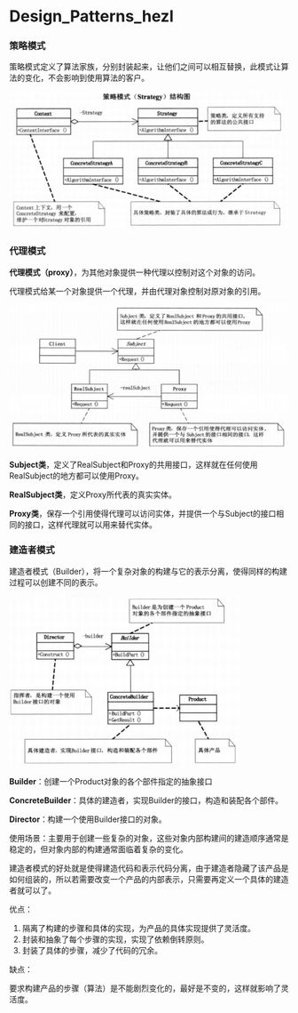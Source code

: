 # Design_Patterns_hezl

### 策略模式

策略模式定义了算法家族，分别封装起来，让他们之间可以相互替换，此模式让算法的变化，不会影响到使用算法的客户。

![1601605851444](0_img/1601605851444.png)



### 代理模式

**代理模式（proxy）**，为其他对象提供一种代理以控制对这个对象的访问。

代理模式给某一个对象提供一个代理，并由代理对象控制对原对象的引用。

![1601447820548](0_img/1601447820548.png)

**Subject类**，定义了RealSubject和Proxy的共用接口，这样就在任何使用RealSubject的地方都可以使用Proxy。

**RealSubject类**，定义Proxy所代表的真实实体。

**Proxy类**，保存一个引用使得代理可以访问实体，并提供一个与Subject的接口相同的接口，这样代理就可以用来替代实体。



### 建造者模式

建造者模式（Builder），将一个复杂对象的构建与它的表示分离，使得同样的构建过程可以创建不同的表示。

![1601621848828](0_img/1601621828247.png)

**Builder**：创建一个Product对象的各个部件指定的抽象接口

**ConcreteBuilder**：具体的建造者，实现Builder的接口，构造和装配各个部件。

**Director**：构建一个使用Builder接口的对象。



使用场景：主要用于创建一些复杂的对象，这些对象内部构建间的建造顺序通常是稳定的，但对象内部的构建通常面临着复杂的变化。

建造者模式的好处就是使得建造代码和表示代码分离，由于建造者隐藏了该产品是如何组装的，所以若需要改变一个产品的内部表示，只需要再定义一个具体的建造者就可以了。

优点：

1. 隔离了构建的步骤和具体的实现，为产品的具体实现提供了灵活度。
2. 封装和抽象了每个步骤的实现，实现了依赖倒转原则。
3. 封装了具体的步骤，减少了代码的冗余。

缺点：

​	要求构建产品的步骤（算法）是不能剧烈变化的，最好是不变的，这样就影响了灵活度。

